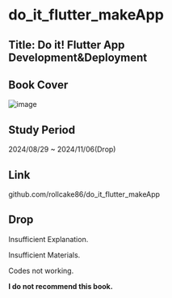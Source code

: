 # do_it_flutter_makeApp

## Title: Do it! Flutter App Development&Deployment
## Book Cover
![image](https://github.com/user-attachments/assets/013f5d82-e057-4e9e-a0b5-6ba6564381aa)
## Study Period
2024/08/29 ~ 2024/11/06(Drop)
## Link
github.com/rollcake86/do_it_flutter_makeApp
## Drop
Insufficient Explanation.

Insufficient Materials.

Codes not working.

**I do not recommend this book.**
